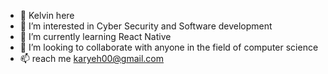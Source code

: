 - 👋  Kelvin here
- 👀 I’m interested in Cyber Security and Software development
- 🌱 I’m currently learning React Native
- 💞️ I’m looking to collaborate with anyone in the field of computer science
- 📫  reach me karyeh00@gmail.com

<!---
karyeh0/karyeh0 is a ✨ special ✨ repository because its `README.md` (this file) appears on your GitHub profile.
You can click the Preview link to take a look at your changes.
--->
